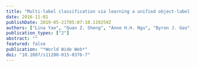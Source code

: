 ```yaml
---
title: "Multi-label classification via learning a unified object-label graph with sparse representation"
date: 2016-11-01
publishDate: 2019-05-21T05:07:10.119259Z
authors: ["Lina Yao", "Quan Z. Sheng", "Anne H.H. Ngu", "Byron J. Gao", "Xue Li", "Sen Wang"]
publication_types: ["2"]
abstract: ""
featured: false
publication: "*World Wide Web*"
doi: "10.1007/s11280-015-0376-7"
---
```


